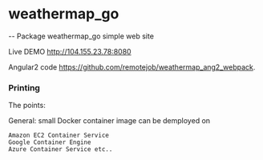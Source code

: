 # weathermap_go
--
Package weathermap_go simple web site

Live DEMO http://104.155.23.78:8080

Angular2 code https://github.com/remotejob/weathermap_ang2_webpack.


### Printing

The points:

General: small Docker container image can be demployed on

    Amazon EC2 Container Service
    Google Container Engine
    Azure Container Service etc..
